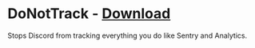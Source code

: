# DoNotTrack - [Download](https://betterdiscord.app/Download?id=186)

Stops Discord from tracking everything you do like Sentry and Analytics.
